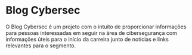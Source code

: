 # Blog Cybersec

O Blog Cybersec é um projeto com o intuito de proporcionar informações para pessoas interessadas em seguir na área de cibersegurança com informações úteis para o início da carreira junto de notícias e links relevantes para o segmento.
